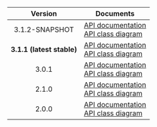 | Version | Documents |
|:---:|---|
| 3.1.2-SNAPSHOT | [API documentation](3.1.2-SNAPSHOT)<br>[API class diagram](3.1.2-SNAPSHOT/api_class_diagram.svg) |
| **3.1.1 (latest stable)** | [API documentation](latest-stable)<br>[API class diagram](3.1.1/api_class_diagram.svg) |
| 3.0.1 | [API documentation](3.0.1)<br>[API class diagram](3.0.1/api_class_diagram.svg) |
| 2.1.0 | [API documentation](2.1.0)<br>[API class diagram](2.1.0/api_class_diagram.svg) |
| 2.0.0 | [API documentation](2.0.0)<br>[API class diagram](2.0.0/api_class_diagram.svg) |
